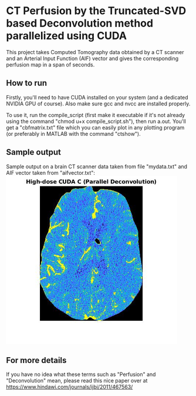 # CT Perfusion by the Truncated-SVD based Deconvolution method parallelized using CUDA
This project takes Computed Tomography data obtained by a CT scanner and an Arterial Input Function (AIF) vector and gives the corresponding perfusion map in a span of seconds.

## How to run
Firstly, you'll need to have CUDA installed on your system (and a dedicated NVIDIA GPU of course). Also make sure gcc and nvcc are installed properly.

To use it, run the compile_script (first make it executable if it's not already using the command "chmod u+x compile_script.sh"), then run a.out.
You'll get a "cbfmatrix.txt" file which you can easily plot in any plotting program (or preferably in MATLAB with the command "ctshow").

## Sample output
Sample output on a brain CT scanner data taken from file "mydata.txt" and AIF vector taken from "aifvector.txt":
![Perfusion map obtained on sample data and AIF](images/parallel_deconvolution.jpg?raw=true "Perfusion map")
## For more details
If you have no idea what these terms such as "Perfusion" and "Deconvolution" mean, please read this nice paper over at https://www.hindawi.com/journals/ijbi/2011/467563/
